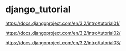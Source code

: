 # django_tutorial

https://docs.djangoproject.com/en/3.2/intro/tutorial01/

https://docs.djangoproject.com/en/3.2/intro/tutorial02/

https://docs.djangoproject.com/en/3.2/intro/tutorial03/
